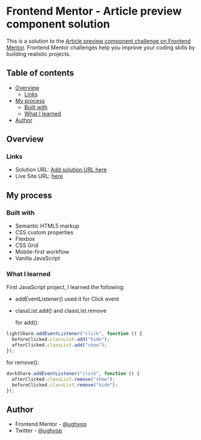 # Frontend Mentor - Article preview component solution

This is a solution to the [Article preview component challenge on Frontend Mentor](https://www.frontendmentor.io/challenges/article-preview-component-dYBN_pYFT). Frontend Mentor challenges help you improve your coding skills by building realistic projects.

## Table of contents

- [Overview](#overview)
  - [Links](#links)
- [My process](#my-process)
  - [Built with](#built-with)
  - [What I learned](#what-i-learned)
- [Author](#author)

## Overview

### Links

- Solution URL: [Add solution URL here](https://your-solution-url.com)
- Live Site URL: [here](https://ughvop.github.io/article-preview-component/)

## My process

### Built with

- Semantic HTML5 markup
- CSS custom properties
- Flexbox
- CSS Grid
- Mobile-first workflow
- Vanilla JavaScript

### What I learned

First JavaScript project, I learned the following:

- addEventListener()
  used it for Click event

- classList.add() and classList.remove
  
  for add():

```js
lightShare.addEventListener("click", function () {
  beforeClicked.classList.add("hide");
  afterClicked.classList.add("show");
});
```

for remove():

```js
darkShare.addEventListener("click", function () {
  afterClicked.classList.remove("show");
  beforeClicked.classList.remove("hide");
});
```

## Author

- Frontend Mentor - [@ughvop](https://www.frontendmentor.io/profile/ughvop)
- Twitter - [@ughvop](https://www.twitter.com/ughvop)
